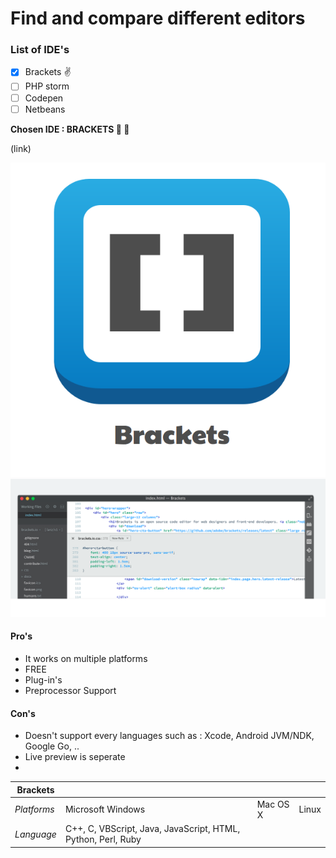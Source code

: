 # Find and compare different editors 

### List of IDE's
- [x] Brackets :v:
- [ ] PHP storm 
- [ ] Codepen
- [ ] Netbeans 

**Chosen IDE : BRACKETS :purple_heart: :blue_heart:**


(link)

![picture](logo.png)
![picture](Screenshot.png)


#### Pro's 
* It works on multiple platforms 
* FREE 
* Plug-in's 
* Preprocessor Support


#### Con's 
* Doesn't support every languages such as : Xcode, Android JVM/NDK, Google Go, .. 
* Live preview is seperate 
*


| **Brackets**  |                     |                |                |
| ------------- | ------------------- | -------------- | -------------- |  
| *Platforms*   |   Microsoft Windows |    Mac OS X    |     Linux      |
| *Language*    | C++, C, VBScript, Java, JavaScript, HTML, Python, Perl, Ruby |  



## 

